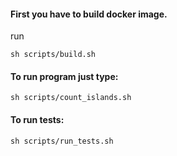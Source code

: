 
#### First you have to build docker image.
run
```angular2html
sh scripts/build.sh
```

#### To run program just type:
```angular2html
sh scripts/count_islands.sh
```


#### To run tests:
```angular2html
sh scripts/run_tests.sh
```

